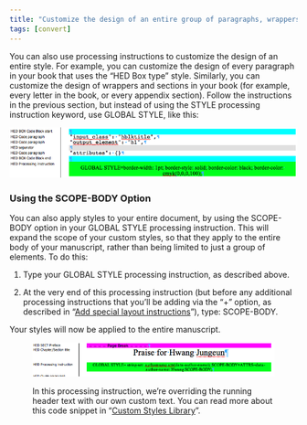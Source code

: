```yaml
---
title: "Customize the design of an entire group of paragraphs, wrappers, or sections"
tags: [convert]
---
```

 
<html><body><section data-type="chapter" class="hsecchapter" data-hederis-type="hsecchapter" id="global-paragraph-design" data-pi-attrs="id: global-paragraph-design; data-tags: convert;" role="doc-chapter" data-tags="convert" data-author-name=" " data-book-title=" " title="Customize the design of an entire group of paragraphs, wrappers, or sections"><p class="hblkp" data-hederis-type="hblkp" id="p1Rumc8Cl">You can also use processing instructions to customize the design of an entire style. For example, you can customize the design of every paragraph in your book that uses the &#8220;HED Box type&#8221; style. Similarly, you can customize the design of wrappers and sections in your book (for example, every letter in the book, or every appendix section). Follow the instructions in the previous section, but instead of using the STYLE processing instruction keyword, use GLOBAL STYLE, like this:</p><img data-hederis-type="hblkimg" class="hblkimg" id="pcfbxVCe1" src="/images/globalstyle.png" data-img-src="/images/globalstyle.png"/><section class="hwprsubsection" data-hederis-type="hwprsubsection" id="ps4IKYPXh" data-type="subsection" title="Using the SCOPE-BODY Option"><h1 data-hederis-type="hblktitle" class="hblktitle" id="p3R6S0Jlz">Using the SCOPE-BODY Option</h1><p class="hblkp" data-hederis-type="hblkp" id="pjc79KQ2j">You can also apply styles to your entire document, by using the SCOPE-BODY option in your GLOBAL STYLE processing instruction. This will expand the scope of your custom styles, so that they apply to the entire body of your manuscript, rather than being limited to just a group of elements. To do this:</p><ol class="hwprnumlist" data-hederis-type="hwprnumlist" id="prnk7usv6"><li class="hblkoli" data-hederis-type="hblkoli" id="liHpVQ6djc"><p class="hblkoli" data-hederis-type="hblklip" id="p0apGBlVT">Type your GLOBAL STYLE processing instruction, as described above.</p></li><li class="hblkoli" data-hederis-type="hblkoli" id="liwAhCKH4F"><p class="hblkoli" data-hederis-type="hblklip" id="pAd8BI56d">At the very end of this processing instruction (but before any additional processing instructions that you&#8217;ll be adding via the &#8220;+&#8221; option, as described in &#8220;<a href="{% link _docs/custom-design.md %}" class="hspana" data-hederis-type="hspana" id="pjkFaDbcf">Add special layout instructions</a>&#8221;), type: SCOPE-BODY.</p></li></ol><p class="hblkp" data-hederis-type="hblkp" id="pjoTf16UI">Your styles will now be applied to the entire manuscript.</p><figure class="hwprfig" data-hederis-type="hwprfig" id="p4nbdvLGf"><img data-hederis-type="hblkimg" class="hblkimg" id="psaeOvTTj" src="/images/globalscopebody.png" data-img-src="/images/globalscopebody.png"/><p class="hblkcaption" data-hederis-type="hblkcaption" id="pS8Hy6005">In this processing instruction, we&#8217;re overriding the running header text with our own custom text. You can read more about this code snippet in &#8220;<a href="{% link _docs/custom-style-library.md %}" class="hspana" data-hederis-type="hspana" id="p5sFGueRJ">Custom Styles Library</a>&#8221;.</p></figure></section></section></body></html>
